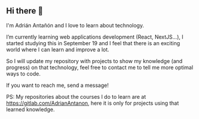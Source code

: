 ## Hi there 👋

I'm Adrián Antañón and I love to learn about technology.

I’m currently learning web applications development (React, NextJS...), I started studying this in September 19 and I feel that there is an exciting world where I can learn and improve a lot.

So I will update my repository with projects to show my knowledge (and progress) on that technology, feel free to contact me to tell me more optimal ways to code.

If you want to reach me, send a message!

PS: My repositories about the courses I do to learn are at https://gitlab.com/AdrianAntanon, here it is only for projects using that learned knowledge.

<!--
**Adri-Antanon/Adri-Antanon** is a ✨ _special_ ✨ repository because its `README.md` (this file) appears on your GitHub profile.

Here are some ideas to get you started:

- 🔭 I’m currently working on ...
- 🌱 I’m currently learning ...
- 👯 I’m looking to collaborate on ...
- 🤔 I’m looking for help with ...
- 💬 Ask me about ...
- 📫 How to reach me: ...
- 😄 Pronouns: ...
- ⚡ Fun fact: ...
-->
